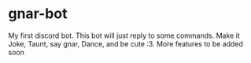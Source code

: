 # gnar-bot
My first discord bot. 
This bot will just reply to some commands. Make it Joke, Taunt, say gnar, Dance, and be cute :3. 
More features to be added soon
